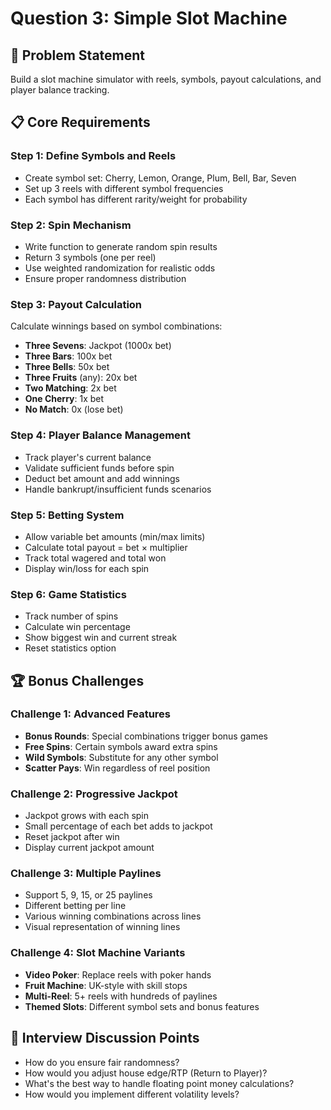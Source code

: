 # Question 3: Simple Slot Machine

## 🎯 Problem Statement
Build a slot machine simulator with reels, symbols, payout calculations, and player balance tracking.

## 📋 Core Requirements

### Step 1: Define Symbols and Reels
- Create symbol set: Cherry, Lemon, Orange, Plum, Bell, Bar, Seven
- Set up 3 reels with different symbol frequencies
- Each symbol has different rarity/weight for probability

### Step 2: Spin Mechanism
- Write function to generate random spin results
- Return 3 symbols (one per reel)
- Use weighted randomization for realistic odds
- Ensure proper randomness distribution

### Step 3: Payout Calculation
Calculate winnings based on symbol combinations:
- **Three Sevens**: Jackpot (1000x bet)
- **Three Bars**: 100x bet
- **Three Bells**: 50x bet
- **Three Fruits** (any): 20x bet
- **Two Matching**: 2x bet
- **One Cherry**: 1x bet
- **No Match**: 0x (lose bet)

### Step 4: Player Balance Management
- Track player's current balance
- Validate sufficient funds before spin
- Deduct bet amount and add winnings
- Handle bankrupt/insufficient funds scenarios

### Step 5: Betting System
- Allow variable bet amounts (min/max limits)
- Calculate total payout = bet × multiplier
- Track total wagered and total won
- Display win/loss for each spin

### Step 6: Game Statistics
- Track number of spins
- Calculate win percentage
- Show biggest win and current streak
- Reset statistics option

## 🏆 Bonus Challenges

### Challenge 1: Advanced Features
- **Bonus Rounds**: Special combinations trigger bonus games
- **Free Spins**: Certain symbols award extra spins
- **Wild Symbols**: Substitute for any other symbol
- **Scatter Pays**: Win regardless of reel position

### Challenge 2: Progressive Jackpot
- Jackpot grows with each spin
- Small percentage of each bet adds to jackpot
- Reset jackpot after win
- Display current jackpot amount

### Challenge 3: Multiple Paylines
- Support 5, 9, 15, or 25 paylines
- Different betting per line
- Various winning combinations across lines
- Visual representation of winning lines

### Challenge 4: Slot Machine Variants
- **Video Poker**: Replace reels with poker hands
- **Fruit Machine**: UK-style with skill stops
- **Multi-Reel**: 5+ reels with hundreds of paylines
- **Themed Slots**: Different symbol sets and bonus features

## 🤔 Interview Discussion Points
- How do you ensure fair randomness?
- How would you adjust house edge/RTP (Return to Player)?
- What's the best way to handle floating point money calculations?
- How would you implement different volatility levels?